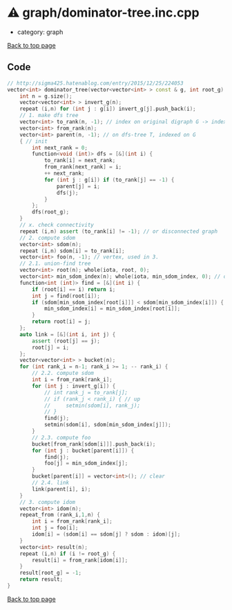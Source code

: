 <!-- mathjax config similar to math.stackexchange -->
<script type="text/javascript" async
  src="https://cdnjs.cloudflare.com/ajax/libs/mathjax/2.7.5/MathJax.js?config=TeX-MML-AM_CHTML">
</script>
<script type="text/x-mathjax-config">
  MathJax.Hub.Config({
    TeX: { equationNumbers: { autoNumber: "AMS" }},
    tex2jax: {
      inlineMath: [ ['$','$'] ],
      processEscapes: true
    },
    "HTML-CSS": { matchFontHeight: false },
    displayAlign: "left",
    displayIndent: "2em"
  });
</script>

<script type="text/javascript" src="https://cdnjs.cloudflare.com/ajax/libs/jquery/3.4.1/jquery.min.js"></script>
<script src="https://cdn.jsdelivr.net/npm/jquery-balloon-js@1.1.2/jquery.balloon.min.js" integrity="sha256-ZEYs9VrgAeNuPvs15E39OsyOJaIkXEEt10fzxJ20+2I=" crossorigin="anonymous"></script>
<script type="text/javascript" src="../../assets/js/copy-button.js"></script>
<link rel="stylesheet" href="../../assets/css/copy-button.css" />


# :warning: graph/dominator-tree.inc.cpp
* category: graph


[Back to top page](../../index.html)



## Code
```cpp
// http://sigma425.hatenablog.com/entry/2015/12/25/224053
vector<int> dominator_tree(vector<vector<int> > const & g, int root_g) { // G is a digraph which any vertex can be reached from the root
    int n = g.size();
    vector<vector<int> > invert_g(n);
    repeat (i,n) for (int j : g[i]) invert_g[j].push_back(i);
    // 1. make dfs tree
    vector<int> to_rank(n, -1); // index on original digraph G -> index on dfs-tree T
    vector<int> from_rank(n);
    vector<int> parent(n, -1); // on dfs-tree T, indexed on G
    { // init
        int next_rank = 0;
        function<void (int)> dfs = [&](int i) {
            to_rank[i] = next_rank;
            from_rank[next_rank] = i;
            ++ next_rank;
            for (int j : g[i]) if (to_rank[j] == -1) {
                parent[j] = i;
                dfs(j);
            }
        };
        dfs(root_g);
    }
    // x. check connectivity
    repeat (i,n) assert (to_rank[i] != -1); // or disconnected graph
    // 2. compute sdom
    vector<int> sdom(n);
    repeat (i,n) sdom[i] = to_rank[i];
    vector<int> foo(n, -1); // vertex, used in 3.
    // 2.1. union-find tree
    vector<int> root(n); whole(iota, root, 0);
    vector<int> min_sdom_index(n); whole(iota, min_sdom_index, 0); // data on union-find tree
    function<int (int)> find = [&](int i) {
        if (root[i] == i) return i;
        int j = find(root[i]);
        if (sdom[min_sdom_index[root[i]]] < sdom[min_sdom_index[i]]) {
            min_sdom_index[i] = min_sdom_index[root[i]];
        }
        return root[i] = j;
    };
    auto link = [&](int i, int j) {
        assert (root[j] == j);
        root[j] = i;
    };
    vector<vector<int> > bucket(n);
    for (int rank_i = n-1; rank_i >= 1; -- rank_i) {
        // 2.2. compute sdom
        int i = from_rank[rank_i];
        for (int j : invert_g[i]) {
            // int rank_j = to_rank[j];
            // if (rank_j < rank_i) { // up
            //     setmin(sdom[i], rank_j);
            // }
            find(j);
            setmin(sdom[i], sdom[min_sdom_index[j]]);
        }
        // 2.3. compute foo
        bucket[from_rank[sdom[i]]].push_back(i);
        for (int j : bucket[parent[i]]) {
            find(j);
            foo[j] = min_sdom_index[j];
        }
        bucket[parent[i]] = vector<int>(); // clear
        // 2.4. link
        link(parent[i], i);
    }
    // 3. compute idom
    vector<int> idom(n);
    repeat_from (rank_i,1,n) {
        int i = from_rank[rank_i];
        int j = foo[i];
        idom[i] = (sdom[i] == sdom[j] ? sdom : idom)[j];
    }
    vector<int> result(n);
    repeat (i,n) if (i != root_g) {
        result[i] = from_rank[idom[i]];
    }
    result[root_g] = -1;
    return result;
}

```

[Back to top page](../../index.html)

